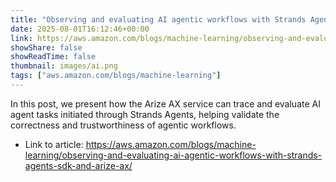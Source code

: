 ```yaml
---
title: "Observing and evaluating AI agentic workflows with Strands Agents SDK and Arize AX"
date: 2025-08-01T16:12:46+00:00
link: https://aws.amazon.com/blogs/machine-learning/observing-and-evaluating-ai-agentic-workflows-with-strands-agents-sdk-and-arize-ax/
showShare: false
showReadTime: false
thumbnail: images/ai.png
tags: ["aws.amazon.com/blogs/machine-learning"]
---
```

In this post, we present how the Arize AX service can trace and evaluate AI agent tasks initiated through Strands Agents, helping validate the correctness and trustworthiness of agentic workflows.

- Link to article: https://aws.amazon.com/blogs/machine-learning/observing-and-evaluating-ai-agentic-workflows-with-strands-agents-sdk-and-arize-ax/